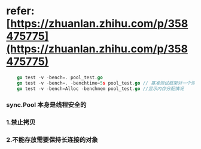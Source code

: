 # refer: [https://zhuanlan.zhihu.com/p/358475775](https://zhuanlan.zhihu.com/p/358475775)


```go
    go test -v -bench=. pool_test.go
    go test -v -bench=. -benchtime=5s pool_test.go // 基准测试框架对一个测试用例的默认测试时间是 1 秒
    go test -v -bench=Alloc -benchmem pool_test.go //显示内存分配情况
```
### sync.Pool 本身是线程安全的
### 1.禁止拷贝
### 2.不能存放需要保持长连接的对象
